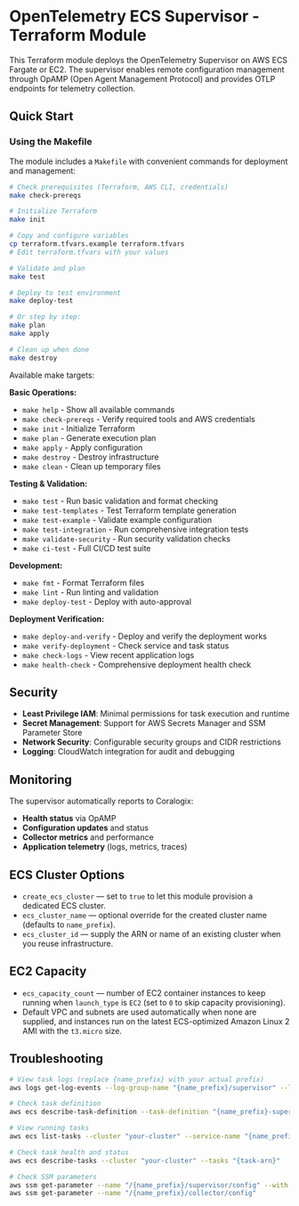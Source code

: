 # OpenTelemetry ECS Supervisor - Terraform Module

This Terraform module deploys the OpenTelemetry Supervisor on AWS ECS Fargate or EC2. The supervisor enables remote configuration management through OpAMP (Open Agent Management Protocol) and provides OTLP endpoints for telemetry collection.

## Quick Start

### Using the Makefile

The module includes a `Makefile` with convenient commands for deployment and management:

```bash
# Check prerequisites (Terraform, AWS CLI, credentials)
make check-prereqs

# Initialize Terraform
make init

# Copy and configure variables
cp terraform.tfvars.example terraform.tfvars
# Edit terraform.tfvars with your values

# Validate and plan
make test

# Deploy to test environment
make deploy-test

# Or step by step:
make plan
make apply

# Clean up when done
make destroy
```

Available make targets:

**Basic Operations:**
- `make help` - Show all available commands
- `make check-prereqs` - Verify required tools and AWS credentials
- `make init` - Initialize Terraform
- `make plan` - Generate execution plan
- `make apply` - Apply configuration
- `make destroy` - Destroy infrastructure
- `make clean` - Clean up temporary files

**Testing & Validation:**
- `make test` - Run basic validation and format checking
- `make test-templates` - Test Terraform template generation
- `make test-example` - Validate example configuration
- `make test-integration` - Run comprehensive integration tests
- `make validate-security` - Run security validation checks
- `make ci-test` - Full CI/CD test suite

**Development:**
- `make fmt` - Format Terraform files
- `make lint` - Run linting and validation
- `make deploy-test` - Deploy with auto-approval

**Deployment Verification:**
- `make deploy-and-verify` - Deploy and verify the deployment works
- `make verify-deployment` - Check service and task status
- `make check-logs` - View recent application logs
- `make health-check` - Comprehensive deployment health check

## Security

- **Least Privilege IAM**: Minimal permissions for task execution and runtime
- **Secret Management**: Support for AWS Secrets Manager and SSM Parameter Store
- **Network Security**: Configurable security groups and CIDR restrictions
- **Logging**: CloudWatch integration for audit and debugging

## Monitoring

The supervisor automatically reports to Coralogix:
- **Health status** via OpAMP
- **Configuration updates** and status
- **Collector metrics** and performance
- **Application telemetry** (logs, metrics, traces)

## ECS Cluster Options

- `create_ecs_cluster` — set to `true` to let this module provision a dedicated ECS cluster.
- `ecs_cluster_name` — optional override for the created cluster name (defaults to `name_prefix`).
- `ecs_cluster_id` — supply the ARN or name of an existing cluster when you reuse infrastructure.

## EC2 Capacity

- `ecs_capacity_count` — number of EC2 container instances to keep running when `launch_type` is `EC2` (set to `0` to skip capacity provisioning).
- Default VPC and subnets are used automatically when none are supplied, and instances run on the latest ECS-optimized Amazon Linux 2 AMI with the `t3.micro` size.

## Troubleshooting

```bash
# View task logs (replace {name_prefix} with your actual prefix)
aws logs get-log-events --log-group-name "{name_prefix}/supervisor" --log-stream-name "supervisor/supervisor/{task-id}"

# Check task definition
aws ecs describe-task-definition --task-definition "{name_prefix}-supervisor"

# View running tasks
aws ecs list-tasks --cluster "your-cluster" --service-name "{name_prefix}-supervisor"

# Check task health and status
aws ecs describe-tasks --cluster "your-cluster" --tasks "{task-arn}"

# Check SSM parameters
aws ssm get-parameter --name "/{name_prefix}/supervisor/config" --with-decryption
aws ssm get-parameter --name "/{name_prefix}/collector/config"
```
